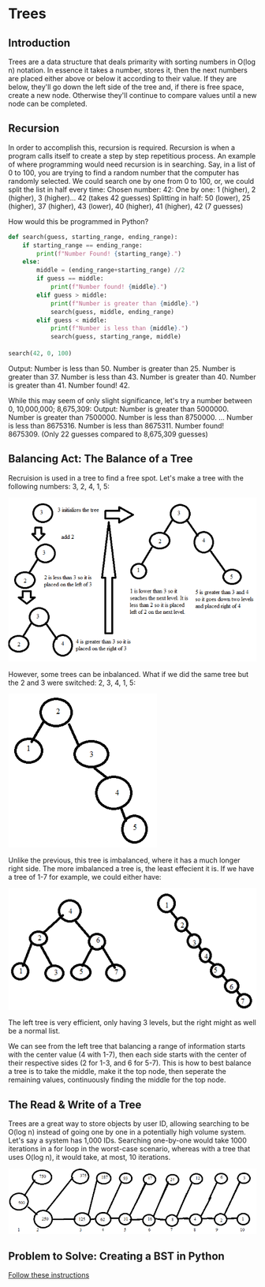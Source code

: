 # Trees

## Introduction

Trees are a data structure that deals primarity with sorting numbers in O(log n) notation. In essence it takes a number, stores it, then the next numbers are placed either above or below it according to their value. If they are below, they'll go down the left side of the tree and, if there is free space, create a new node. Otherwise they'll continue to compare values until a new node can be completed.

## Recursion

In order to accomplish this, recursion is required. Recursion is when a program calls itself to create a step by step repetitious process. An example of where programming would need recursion is in searching. Say, in a list of 0 to 100, you are trying to find a random number that the computer has randomly selected. We could search one by one from 0 to 100, or, we could split the list in half every time:
Chosen number: 42:
One by one: 1 (higher), 2 (higher), 3 (higher)... 42 (takes 42 guesses)
Splitting in half: 50 (lower), 25 (higher), 37 (higher), 43 (lower), 40 (higher), 41 (higher), 42 (7 guesses)

How would this be programmed in Python?

```python
def search(guess, starting_range, ending_range):
    if starting_range == ending_range:
        print(f"Number Found! {starting_range}.")
    else:
        middle = (ending_range+starting_range) //2
        if guess == middle:
            print(f"Number found! {middle}.")
        elif guess > middle:
            print(f"Number is greater than {middle}.")
            search(guess, middle, ending_range)
        elif guess < middle:
            print(f"Number is less than {middle}.")
            search(guess, starting_range, middle)

search(42, 0, 100)
```
Output:
Number is less than 50.
Number is greater than 25.
Number is greater than 37.
Number is less than 43.
Number is greater than 40.
Number is greater than 41.
Number found! 42.

While this may seem of only slight significance, let's try a number between 0, 10,000,000; 8,675,309:
Output:
Number is greater than 5000000.
Number is greater than 7500000.
Number is less than 8750000.
...
Number is less than 8675316.
Number is less than 8675311.
Number found! 8675309.
(Only 22 guesses compared to 8,675,309 guesses)

## Balancing Act: The Balance of a Tree

Recruision is used in a tree to find a free spot. Let's make a tree with the following numbers: 3, 2, 4, 1, 5:

![Trees in Action](pictures/tree_pic_1.png)

However, some trees can be inbalanced. What if we did the same tree but the 2 and 3 were switched: 2, 3, 4, 1, 5:

![Trees in Action](pictures/tree_pic_2.png)

Unlike the previous, this tree is imbalanced, where it has a much longer right side. The more imbalanced a tree is, the least effecient it is. If we have a tree of 1-7 for example, we could either have:

![Trees in Action](pictures/tree_pic_3.png)

The left tree is very efficient, only having 3 levels, but the right might as well be a normal list.

We can see from the left tree that balancing a range of information starts with the center value (4 with 1-7), then each side starts with the center of their respective sides (2 for 1-3, and 6 for 5-7). This is how to best balance a tree is to take the middle, make it the top node, then seperate the remaining values, continuously finding the middle for the top node.

## The Read & Write of a Tree

Trees are a great way to store objects by user ID, allowing searching to be O(log n) instead of going one by one in a potentially high volume system. Let's say a system has 1,000 IDs. Searching one-by-one would take 1000 iterations in a for loop in the worst-case scenario, whereas with a tree that uses O(log n), it would take, at most, 10 iterations.

![Trees in Action](pictures/tree_pic_4.png)

## Problem to Solve: Creating a BST in Python

[Follow these instructions](www.youtube.com)
